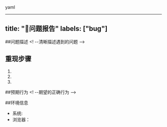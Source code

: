 yaml

---
 title: "🐛问题报告"
 labels: ["bug"]
---

##问题描述
<! --清晰描述遇到的问题 ——>

## 重现步骤
1. 
2. 
3. 

##预期行为
<! --期望的正确行为 -->

##环境信息

- 系统:
- 浏览器：
